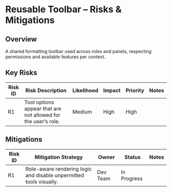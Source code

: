 # Reusable Toolbar – Risks & Mitigations

## Overview
A shared formatting toolbar used across roles and panels, respecting permissions and available features per context.

## Key Risks

| Risk ID | Risk Description | Likelihood | Impact | Priority | Notes |
|---------|------------------|------------|--------|----------|-------|
| R1 | Tool options appear that are not allowed for the user’s role. | Medium | High | High |  |

## Mitigations

| Risk ID | Mitigation Strategy | Owner | Status | Notes |
|---------|----------------------|--------|--------|-------|
| R1 | Role-aware rendering logic and disable unpermitted tools visually. | Dev Team | In Progress |  |
